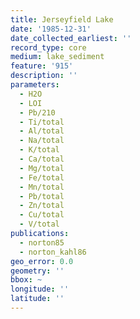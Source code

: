 ```yaml
---
title: Jerseyfield Lake
date: '1985-12-31'
date_collected_earliest: ''
record_type: core
medium: lake_sediment
feature: '915'
description: ''
parameters:
  - H2O
  - LOI
  - Pb/210
  - Ti/total
  - Al/total
  - Na/total
  - K/total
  - Ca/total
  - Mg/total
  - Fe/total
  - Mn/total
  - Pb/total
  - Zn/total
  - Cu/total
  - V/total
publications:
  - norton85
  - norton_kahl86
geo_error: 0.0
geometry: ''
bbox: ~
longitude: ''
latitude: ''
---
```


